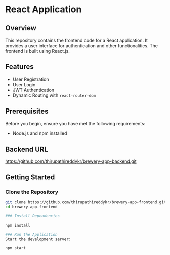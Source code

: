 # React Application

## Overview

This repository contains the frontend code for a React application. It provides a user interface for authentication and other functionalities. The frontend is built using React.js.

## Features

- User Registration
- User Login
- JWT Authentication
- Dynamic Routing with `react-router-dom`

## Prerequisites

Before you begin, ensure you have met the following requirements:

- Node.js and npm installed

## Backend URL
https://github.com/thirupathireddykr/brewery-app-backend.git

## Getting Started

### Clone the Repository

```sh
git clone https://github.com/thirupathireddykr/brewery-app-frontend.git
cd brewery-app-frontend

### Install Dependencies

npm install

### Run the Application
Start the development server:

npm start
